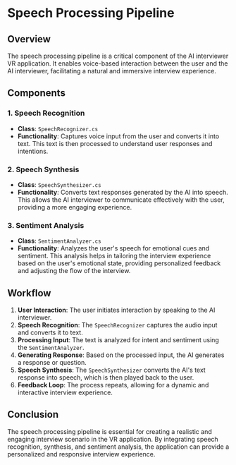 # Speech Processing Pipeline

## Overview
The speech processing pipeline is a critical component of the AI interviewer VR application. It enables voice-based interaction between the user and the AI interviewer, facilitating a natural and immersive interview experience.

## Components

### 1. Speech Recognition
- **Class**: `SpeechRecognizer.cs`
- **Functionality**: Captures voice input from the user and converts it into text. This text is then processed to understand user responses and intentions.

### 2. Speech Synthesis
- **Class**: `SpeechSynthesizer.cs`
- **Functionality**: Converts text responses generated by the AI into speech. This allows the AI interviewer to communicate effectively with the user, providing a more engaging experience.

### 3. Sentiment Analysis
- **Class**: `SentimentAnalyzer.cs`
- **Functionality**: Analyzes the user's speech for emotional cues and sentiment. This analysis helps in tailoring the interview experience based on the user's emotional state, providing personalized feedback and adjusting the flow of the interview.

## Workflow
1. **User Interaction**: The user initiates interaction by speaking to the AI interviewer.
2. **Speech Recognition**: The `SpeechRecognizer` captures the audio input and converts it to text.
3. **Processing Input**: The text is analyzed for intent and sentiment using the `SentimentAnalyzer`.
4. **Generating Response**: Based on the processed input, the AI generates a response or question.
5. **Speech Synthesis**: The `SpeechSynthesizer` converts the AI's text response into speech, which is then played back to the user.
6. **Feedback Loop**: The process repeats, allowing for a dynamic and interactive interview experience.

## Conclusion
The speech processing pipeline is essential for creating a realistic and engaging interview scenario in the VR application. By integrating speech recognition, synthesis, and sentiment analysis, the application can provide a personalized and responsive interview experience.